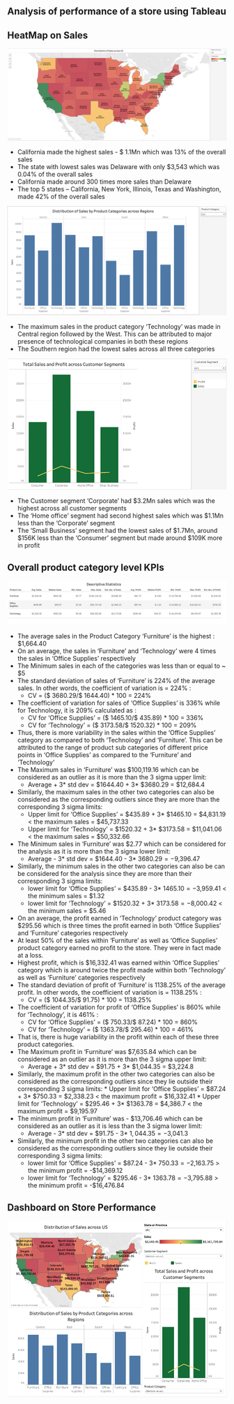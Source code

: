 ## Analysis of performance of a store using Tableau

## HeatMap on Sales
![Worksheet%201](https://github.com/Sonull/Store-Performance-Analysis/blob/master/Worksheet%201.png)
* California made the highest sales - $ 1.1Mn which was 13% of the overall sales
*	The state with lowest sales was Delaware with only $3,543 which was 0.04% of the overall sales   
* California made around 300 times more sales than Delaware
*	The top 5 states – California, New York, Illinois, Texas and Washington, made 42% of the overall sales


![Worksheet%202](https://github.com/Sonull/Store-Performance-Analysis/blob/master/Worksheet%202.png)
*	The maximum sales in the product category ‘Technology’ was made in Central region followed by the West. This can be attributed to major presence of technological companies in both these regions
*	The Southern region had the lowest sales across all three categories

![Worksheet%203](https://github.com/Sonull/Store-Performance-Analysis/blob/master/Worksheet%203.png)
*	The Customer segment ‘Corporate’ had $3.2Mn sales which was the highest across all customer segments
*	The ‘Home office’ segment had second highest sales which was $1.1Mn less than the ‘Corporate’ segment
* The ‘Small Business’ segment had the lowest sales of $1.7Mn, around $156K less than the ‘Consumer’ segment but made around $109K more in profit


## Overall product category level KPIs
![worksheet%204](https://github.com/Sonull/Store-Performance-Analysis/blob/master/worksheet%204.png)
*  The average sales in the Product Category ‘Furniture’ is the highest : $1,664.40
*  On an average, the sales in ‘Furniture’ and ‘Technology’ were 4 times the sales in ‘Office Supplies’  respectively
*  The Minimum sales in each of the categories was less than or equal to ~ $5
*  The standard deviation of sales of ‘Furniture’ is 224% of the average sales. In other words, the coefficient of variation is = 224% :
    * CV = ($ 3680.29/$ 1644.40) * 100 = 224%
*	The coefficient of variation for sales of ‘Office Supplies’ is 336% while for Technology, it is 209% calculated as :
    *	CV for ‘Office Supplies’ = ($ 1465.10/$ 435.89) * 100 = 336%
    *	CV for ‘Technology’ = ($ 3173.58/$ 1520.32) * 100 = 209%
*	Thus, there is more variability in the sales within the ‘Office Supplies’ category as compared to both ‘Technology’ and ‘Furniture’. This can be attributed to the range of product sub categories of different price points in ‘Office Supplies’ as compared to the ‘Furniture’ and ‘Technology’
*	The Maximum sales in ‘Furniture’ was $100,119.16 which can be considered as an outlier as it is more than the 3 sigma upper limit:
    *	 Average + 3* std dev = $1644.40 + 3* $3680.29 = $12,684.4
*	Similarly, the maximum sales in the other two categories can also be considered as the corresponding outliers since they are more than the corresponding 3 sigma limits:
    *	 Upper limit for ‘Office Supplies’ = $435.89 + 3* $1465.10 = $4,831.19 < the maximum sales = $45,737.33
    *	 Upper limit for ‘Technology’ = $1520.32 + 3* $3173.58 = $11,041.06 < the maximum sales = $50,332.66
*	The  Minimum sales in ‘Furniture’ was $2.77 which can be considered for the analysis as it is more than the 3 sigma lower limit:
    *	 Average - 3* std dev = $1644.40 - 3* $3680.29 = -$9,396.47
*	Similarly, the minimum sales in the other two categories can also be can be considered for the analysis since they are more than their corresponding 3 sigma limits:
    *	 lower limit for ‘Office Supplies’ = $435.89 - 3* $1465.10 = -$3,959.41 < the minimum sales = $1.32
    *  lower limit for ‘Technology’ = $1520.32 + 3* $3173.58 = -$8,000.42 < the minimum sales = $5.46
*	On an average, the profit earned in ‘Technology’ product category was $295.56 which is three times the profit earned in both ‘Office Supplies’ and ‘Furniture’ categories respectively
*	At least 50% of the sales within ‘Furniture’ as well as ‘Office Supplies’ product category earned no profit to the store. They were in fact made at a loss.
*	Highest profit, which is $16,332.41 was earned within ‘Office Supplies’ category which is around twice the profit made within both ‘Technology’ as well as ‘Furniture’ categories respectively
*	The standard deviation of profit of ‘Furniture’ is 1138.25% of the average profit. In other words, the coefficient of variation is = 1138.25% :
    *	 CV = ($ 1044.35/$ 91.75) * 100 = 1138.25%
* The coefficient of variation for profit of ‘Office Supplies’ is 860% while for ‘Technology’, it is 461% :
    *  CV for ‘Office Supplies’ = ($ 750.33/$ 87.24) * 100 = 860%
    *	 CV for ‘Technology’ = ($ 1363.78/$ 295.46) * 100 = 461%
*	That is, there is huge variability in the profit within each of these three product categories.
*	The Maximum profit in ‘Furniture’ was $7,635.84 which can be considered as an outlier as it is more than the 3 sigma upper limit:
    *	 Average + 3* std dev = $91.75 + 3* $1,044.35 = $3,224.8
*	 Similarly, the maximum profit in the other two categories can also be considered as the corresponding outliers since they lie outside their corresponding 3 sigma limits:
    *	 Upper limit for ‘Office Supplies’ = $87.24 + 3* $750.33 = $2,338.23 <  the maximum profit = $16,332.41
    *  Upper limit for ‘Technology’ = $295.46 + 3* $1363.78 = $4,386.7 < the maximum profit = $9,195.97
*	The minimum profit in ‘Furniture’ was - $13,706.46 which can be considered as an outlier as it is less than the  3 sigma lower limit:
    *	 Average - 3* std dev = $91.75 - 3* $1,044.35 = -$3,041.3
*	Similarly, the minimum profit in the other two categories can also be considered as the corresponding outliers since they lie outside their corresponding 3 sigma limits:
    *	 lower limit for ‘Office Supplies’ = $87.24 - 3* $750.33 = -$2,163.75 >  the minimum profit = -$14,369.12
    *  lower limit for ‘Technology’ = $295.46 - 3* $1363.78 = -$3,795.88 > the minimum profit = -$16,476.84

## Dashboard on Store Performance
![Dashboard%201](https://github.com/Sonull/Store-Performance-Analysis/blob/master/Dashboard%201.png)
